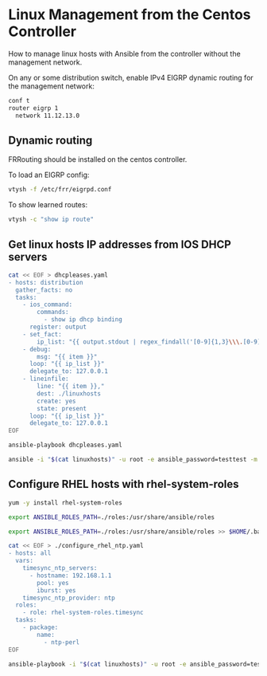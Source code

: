 # Linux Management from the Centos Controller

How to manage linux hosts with Ansible from the controller without the management network.

On any or some distribution switch, enable IPv4 EIGRP dynamic routing for the management network:

```bash
conf t
router eigrp 1
  network 11.12.13.0
```

## Dynamic routing

FRRouting should be installed on the centos controller.

To load an EIGRP config:

```bash
vtysh -f /etc/frr/eigrpd.conf
```

To show learned routes:

```bash
vtysh -c "show ip route"
```

## Get linux hosts IP addresses from IOS DHCP servers

```bash
cat << EOF > dhcpleases.yaml
- hosts: distribution
  gather_facts: no
  tasks:
    - ios_command:
        commands:
          - show ip dhcp binding
      register: output
    - set_fact:
        ip_list: "{{ output.stdout | regex_findall('[0-9]{1,3}\\\.[0-9]{1,3}\\\.[0-9]{1,3}\\\.[0-9]{1,3}') | list }}"
    - debug:
        msg: "{{ item }}"
      loop: "{{ ip_list }}"
      delegate_to: 127.0.0.1
    - lineinfile:
        line: "{{ item }},"
        dest: ./linuxhosts
        create: yes
        state: present
      loop: "{{ ip_list }}"
      delegate_to: 127.0.0.1
EOF

ansible-playbook dhcpleases.yaml

ansible -i "$(cat linuxhosts)" -u root -e ansible_password=testtest -m ping all
```

## Configure RHEL hosts with rhel-system-roles

```bash
yum -y install rhel-system-roles

export ANSIBLE_ROLES_PATH=./roles:/usr/share/ansible/roles 

export ANSIBLE_ROLES_PATH=./roles:/usr/share/ansible/roles >> $HOME/.bashrc

cat << EOF > ./configure_rhel_ntp.yaml
- hosts: all
  vars:
    timesync_ntp_servers:
      - hostname: 192.168.1.1
        pool: yes
        iburst: yes
    timesync_ntp_provider: ntp
  roles:
    - role: rhel-system-roles.timesync
  tasks:
    - package:
        name:
          - ntp-perl
EOF

ansible-playbook -i "$(cat linuxhosts)" -u root -e ansible_password=testtest configure_rhel_ntp.yaml
```
